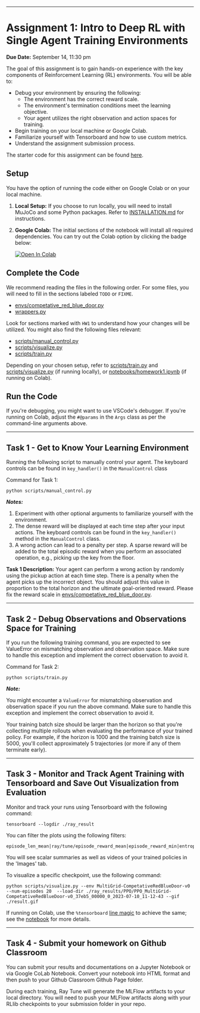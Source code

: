 

---

# Assignment 1: Intro to Deep RL with Single Agent Training Environments

**Due Date:** September 14, 11:30 pm

The goal of this assignment is to gain hands-on experience with the key components of Reinforcement Learning (RL) environments. You will be able to:

- Debug your environment by ensuring the following:
  - The environment has the correct reward scale.
  - The environment's termination conditions meet the learning objective.
  - Your agent utilizes the right observation and action spaces for training.
- Begin training on your local machine or Google Colab.
- Familiarize yourself with Tensorboard and how to use custom metrics.
- Understand the assignment submission process.

The starter code for this assignment can be found [here](https://classroom.github.com/classrooms/123430433-rl2rl-deeprl/assignments/week-1-intro-to-deep-rl-and-agent-training-environments).

## Setup

You have the option of running the code either on Google Colab or on your local machine.

1. **Local Setup:** If you choose to run locally, you will need to install MuJoCo and some Python packages. Refer to [INSTALLATION.md](INSTALLATION.md) for instructions.
2. **Google Colab:** The initial sections of the notebook will install all required dependencies. You can try out the Colab option by clicking the badge below:

    [![Open In Colab](https://colab.research.google.com/assets/colab-badge.svg)](#)

## Complete the Code

We recommend reading the files in the following order. For some files, you will need to fill in the sections labeled `TODO` or `FIXME`.

- [envs/competative_red_blue_door.py](multigrid/envs/competative_red_blue_door.py)
- [wrappers.py](multigrid/wrappers.py)

Look for sections marked with `HW1` to understand how your changes will be utilized. You might also find the following files relevant:

- [scripts/manual_control.py](scripts/manual_control.py)
- [scripts/visualize.py](scripts/visualize.py)
- [scripts/train.py](scripts/train.py)

Depending on your chosen setup, refer to [scripts/train.py](scripts/train.py) and [scripts/visualize.py](scripts/visualize.py) (if running locally), or [notebooks/homework1.ipynb](notebooks/homework1.ipynb) (if running on Colab).

## Run the Code

If you're debugging, you might want to use VSCode's debugger. If you're running on Colab, adjust the `#@params` in the `Args` class as per the command-line arguments above.

---
## Task 1 - Get to Know Your Learning Environment

Running the follwoing script to manually control your agent. The keyboard controls can be found in `key_handler()` in the `ManualControl` class

Command for Task 1:
```shell
python scripts/manual_control.py
```

***Notes:***

1. Experiment with other optional arguments to familiarize yourself with the environment.
2. The dense reward will be displayed at each time step after your input actions. The keyboard controls can be found in the `key_handler()` method in the `ManualControl` class.
3. A wrong action can lead to a penalty per step. A sparse reward will be added to the total episodic reward when you perform an associated operation, e.g., picking up the key from the floor.

**Task 1 Description:** Your agent can perform a wrong action by randomly using the pickup action at each time step. There is a penalty when the agent picks up the incorrect object. You should adjust this value in proportion to the total horizon and the ultimate goal-oriented reward. Please fix the reward scale in [envs/competative_red_blue_door.py](multigrid/envs/competative_red_blue_door.py).

---
## Task 2 - Debug Observations and Observations Space for Training

If you run the following training command, you are expected to see ValueError on mismatching observation and observation space. Make sure to handle this exception and implement the correct observation to avoid it.


Command for Task 2:
```shell
python scripts/train.py
```
***Note:*** 

You might encounter a `ValueError` for mismatching observation and observation space if you run the above command. Make sure to handle this exception and implement the correct observation to avoid it.

Your training batch size should be larger than the horizon so that you're collecting multiple rollouts when evaluating the performance of your trained policy. For example, if the horizon is 1000 and the training batch size is 5000, you'll collect approximately 5 trajectories (or more if any of them terminate early).

---

## Task 3 - Monitor and Track Agent Training with Tensorboard and Save Out Visualization from Evaluation

Monitor and track your runs using Tensorboard with the following command:
```shell
tensorboard --logdir ./ray_result
```

You can filter the plots using the following filters:

```
episode_len_mean|ray/tune/episode_reward_mean|episode_reward_min|entropy|vf|loss|kl|cpu|ram
```


You will see scalar summaries as well as videos of your trained policies in the 'Images' tab.

To visualize a specific checkpoint, use the following command:
```shell
python scripts/visualize.py --env MultiGrid-CompetativeRedBlueDoor-v0  --num-episodes 20  --load-dir ./ray_results/PPO/PPO_MultiGrid-CompetativeRedBlueDoor-v0_37eb5_00000_0_2023-07-10_11-12-43 --gif ./result.gif
```
If running on Colab, use the `%tensorboard` [line magic](https://ipython.readthedocs.io/en/stable/interactive/magics.html) to achieve the same; see the [notebook](notebooks/homework1.ipynb) for more details.

---


## Task 4 - Submit your homework on Github Classroom

You can submit your results and documentations on a Jupyter Notebook or via Google CoLab Notebook. Convert your notebook into HTML format and then push to your Github Classroom Github Page folder.

During each training, Ray Tune will generate the MLFlow artifacts to your local directory. You will need to push your MLFlow artifacts along with your RLlib checkpoints to your submission folder in your repo.